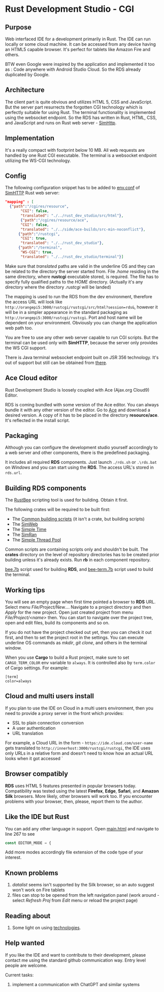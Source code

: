 # Rust Development Studio - CGI

## Purpose
Web interfaced IDE for a development primarily in Rust. The IDE can run locally or some cloud machine. 
It can be accessed from any device having an HTML5 capable browser. It's perfect for tablets like Amazon Fire and others.

BTW even Google were inspired by the application and implemented it too as : Code anywhere with Android Studio Cloud. So the RDS already
duplicated by Google.

## Architecture
The client part is quite obvious and utilizes HTML 5, CSS and JavaScript. But the server part resurrects the forgotten CGI technology which is
perfectly suitable for using Rust. The terminal functionality is implemented using the websocket endpoint. So the RDS has
written in Rust, HTML, CSS, and JavaScript and runs on Rust web server - [SimHttp](https://github.com/vernisaz/simhttp/tree/master).

## Implementation
It's a really compact with footprint below 10 MB. All web requests are handled by one Rust CGI executable. The terminal is
a websocket endpoint utilizing the WS-CGI technology.

## Config

The following configuration snippet has to be added to [env.conf](https://github.com/vernisaz/simhttp/blob/master/env.conf) 
of [SimHTTP](https://github.com/vernisaz/simhttp) Rust web server:
```json
"mapping" : [
  {"path":"/cgires/resource",
       "CGI": false,
       "translated": "./../rust_dev_studio/src/html"},
       {"path":"/cgires/resource/ace",
       "CGI": false,
       "translated": "./../side/ace-builds/src-min-noconflict"},
      {"path":"/rustcgi",
       "CGI": true,
       "translated": "./../rust_dev_studio"},
      {"path":"/terminal",
       "WS-CGI": true,
       "translated": "./../rust_dev_studio/terminal"}]
```
Make sure that *translated* paths are valid in the underline OS and they can be related to the directory the server started from.
File *.home* residing in the same directory, where **rustcgi** executable stored, is required. The file has to specify fully qualified
paths to the _HOME_ directory. (Actually it's any directory where the directory _.rustcgi_ will be landed)

The mapping is used to run the RDS from the dev environment, therefore the access URL
will look like `http://orangepi5:3000/rustcgi/rustcgi/src/html?session=rds&`,
however it will be in a simpler appearance in the standard packaging as
`http://orangepi5:3000/rustcgi/rustcgi`. Port and host name will be dependent
on your environment. Obviously you can change the application web path too.


You are free to use any other web server capable to run CGI scripts. But the terminal can be used only with **SimHTTP**,
because the server only provides the WS CGI support.

There is Java terminal websocket endpoint built on JSR 356 technology. It's out of support but still
can be obtained from [there](https://gitlab.com/tools6772135/rusthub/-/tree/master/src/java/rustcgi).

## Ace Cloud editor
Rust Development Studio is loosely coupled with Ace (Ajax.org Cloud9) Editor.

RDS is coming bundled with some version of the Ace editor. You can always bundle it with any other version of the editor. 
Go to [Ace](https://github.com/ajaxorg/ace-builds/) and download a desired version. A copy of it has to be placed in the directory
**resource/ace**. It's reflected in the install script.

## Packaging
Although you can configure the development studio yourself accordingly to a web server and other components,
there is the predefined packaging.

It includes all required **RDS** components. Just launch `./rds.sh` or `.\rds.bat` on _Windows_
and you can start using the **RDS**. The access URL's stored in `rds.url`.

## Building RDS components

The [RustBee](https://github.com/vernisaz/rust_bee) scripting tool is used for building. Obtain it first.

The following crates will be required to be built first:

- The [Common building scripts](https://github.com/vernisaz/simscript) (it isn't a crate, but building scripts)
- The [SimWeb](https://github.com/vernisaz/simweb)
- The [Simple Time](https://github.com/vernisaz/simtime)
- The [SimRan](https://github.com/vernisaz/simran) 
- The [Simple Thread Pool](https://github.com/vernisaz/simtpool)

Common scripts are containing scripts only and shouldn't be built. 
The **crates** directory on the level of repository directories has to be created prior building unless it's
already exists. Run **rb** in each component repository. 

[bee.7b](./bee.7b) script used for building **RDS**, and [bee-term.7b](./bee-term.7b) script used to build the terminal.

## Working tips

You will see an empty page when first time pointed a browser to **RDS** URL. Select menu *File/Project/New...*.
Navigate to a project directory and then *Apply* for the new project.
Open just created project from menu *File/Project/\<name\>* then. You can start to
navigate over the project tree, open and edit files, build its components and so on.

If you do not have the project checked out yet, then you can check it out first, and then to set the project root 
in the settings. You can execute underline OS commands as *mkdir*, *git clone*, and others in the terminal window. 

When you use **Cargo** to build a Rust project, make sure to set `CARGO_TERM_COLOR` env variable to `always`. It
is controlled also by `term.color` of Cargo settings. For example:
```
[term]
color=always
```
## Cloud and multi users install
If you plan to use the IDE on Cloud in a multi users environment, then you need to provide a proxy server in the front which provides:
- SSL to plain connection conversion
- A user authentication
- URL translation

For example, a Cloud URL in the form - `https://ide.cloud.com/user-name` gets translated to `http://innerhost:3000/rustcgi/rustcgi`,
the IDE uses only URLs in a relative form and doesn't need to know how an actual URL looks when it got accessed
`

## Browser compatibly

**RDS** uses HTML 5 features presented in popular browsers today. 
Compatibility was tested using the latest **Firefox**, **Edge**, **Safari**, and **Amazon Silk** browsers.
More likely, other browsers will work too. If you encounter problems with your browser,
then, please, report them to the author.

## Like the IDE but Rust
You can add any other language in support. Open [main.html](./src/html/main.html) and navigate to
line 267 to see
```javascript
const EDITOR_MODE = {
```
Add more modes accordingly file extension of the code type of your interest.

## Known problems

1. *datalist* seems isn't supported by the Silk browser, so an auto suggest won't work on Fire tablets
2. files can stop to be opened from the left navigation panel (work around - select
_Refresh Proj_ from _Edit_ menu or reload the project page)

## Reading about

1. Some light on using [technologies](https://www.linkedin.com/pulse/new-life-old-technologies-dmitriy-rogatkin-nznpc/).


## Help wanted

If you like the IDE and want to contribute to their development, please contact me using the standard
github communication way. Entry level people are welcome.

Current tasks:

1. implement a communication with ChatGPT and similar systems